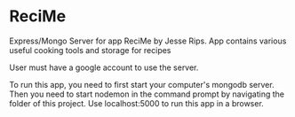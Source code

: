 # ReciMe
Express/Mongo Server for app ReciMe by Jesse Rips. App contains various useful cooking tools and storage for recipes

User must have a google account to use the server.

To run this app, you need to first start your computer's mongodb server.
Then you need to start nodemon in the command prompt by navigating the folder of this project.
Use localhost:5000 to run this app in a browser.
